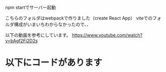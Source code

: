 npm startでサーバー起動

こちらのフォルダはwebpackで作りました（create React App）
viteでのフォルダ構成がいまいちわからなかったので、、

以下の動画を参考にしています。
https://www.youtube.com/watch?v=bAgf2Fi2D2s

# 以下にコードがあります

